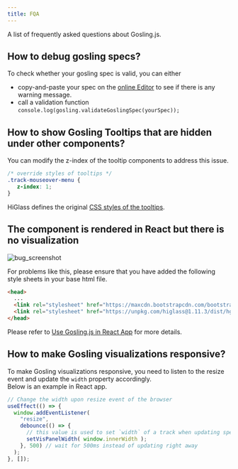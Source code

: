 ```yaml
---
title: FQA
---
```


A list of frequently asked questions about Gosling.js.

## How to debug gosling specs?

To check whether your gosling spec is valid, you can either
- copy-and-paste your spec on the [online Editor](http://gosling.js.org) to see if there is any warning message.
- call a validation function `console.log(gosling.validateGoslingSpec(yourSpec));`

## How to show Gosling Tooltips that are hidden under other components?
You can modify the z-index of the tooltip components to address this issue.

```css
/* override styles of tooltips */
.track-mouseover-menu {
   z-index: 1;
}
```
HiGlass defines the original [CSS styles of the tooltips](https://github.com/higlass/higlass/blob/54f5aae61d3474f9e868621228270f0c90ef9343/app/styles/HiGlass.module.scss#L54).


## The component is rendered in React but there is no visualization

<img src="https://user-images.githubusercontent.com/44389194/136196719-abefef53-49e0-4ea5-8dae-a438fa6d5f33.png" alt="bug_screenshot"/>

For problems like this, please ensure that you have added the following style sheets in your base html file.

```html
<head>
  ...
  <link rel="stylesheet" href="https://maxcdn.bootstrapcdn.com/bootstrap/3.3.7/css/bootstrap.min.css">
  <link rel="stylesheet" href="https://unpkg.com/higlass@1.11.3/dist/hglib.css">
</head>
```
Please refer to [Use Gosling.js in React App](http://gosling-lang.org/docs/#use-goslingjs-in-react-app) for more details.

## How to make Gosling visualizations responsive?

To make Gosling visualizations responsive, you need to listen to the resize event and update the `width` property accordingly.  
Below is an example in React app.

```javascript
// Change the width upon resize event of the browser
useEffect(() => {
  window.addEventListener(
    "resize",
    debounce(() => {
      // this value is used to set `width` of a track when updating spec
      setVisPanelWidth( window.innerWidth ); 
    }, 500) // wait for 500ms instead of updating right away
  );
}, []);
```